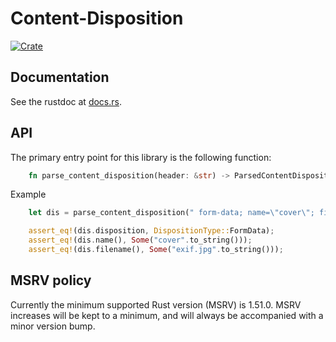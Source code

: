 # Content-Disposition
[![Crate](https://img.shields.io/crates/v/content_disposition.svg)](https://crates.io/crates/content_disposition)

## Documentation
See the rustdoc at [docs.rs](https://docs.rs/mailparse/).

## API
The primary entry point for this library is the following function:

```rust
    fn parse_content_disposition(header: &str) -> ParsedContentDisposition
```

Example
``` rust
    let dis = parse_content_disposition(" form-data; name=\"cover\"; filename=\"exif.jpg\"");

    assert_eq!(dis.disposition, DispositionType::FormData);
    assert_eq!(dis.name(), Some("cover".to_string()));
    assert_eq!(dis.filename(), Some("exif.jpg".to_string()));
```

## MSRV policy
Currently the minimum supported Rust version (MSRV) is 1.51.0.
MSRV increases will be kept to a minimum, and will always be accompanied with a minor version bump.